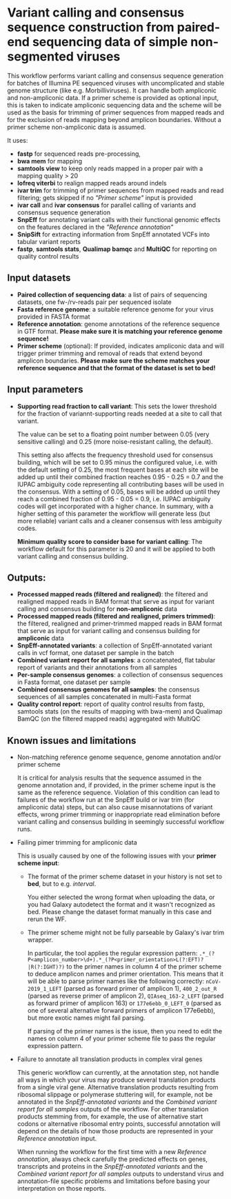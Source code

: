 # Variant calling and consensus sequence construction from paired-end sequencing data of simple non-segmented viruses

This workflow performs variant calling and consensus sequence generation for batches of Illumina PE sequenced viruses with uncomplicated and stable genome structure (like e.g. Morbilliviruses).
It can handle both ampliconic and non-ampliconic data. If a primer scheme is provided as optional input, this is taken to indicate ampliconic sequencing data and the scheme will be used as the basis for trimming of primer sequences from mapped reads and for the exclusion of reads mapping beyond amplicon boundaries. Without a primer scheme non-ampliconic data is assumed.

It uses:
- **fastp** for sequenced reads pre-processing,
- **bwa mem** for mapping
- **samtools view** to keep only reads mapped in a proper pair with a mapping quality > 20
- **lofreq viterbi** to realign mapped reads around indels
- **ivar trim** for trimming of primer sequences from mapped reads and read filtering; gets skipped if no *"Primer scheme"* input is provided
- **ivar call** and **ivar consensus** for parallel calling of variants and consensus sequence generation
- **SnpEff** for annotating variant calls with their functional genomic effects on the features declared in the *"Reference annotation"*
- **SnipSift** for extracting information from SnpEff annotated VCFs into tabular variant reports
- **fastp**, **samtools stats**, **Qualimap bamqc** and **MultiQC** for reporting on quality control results

## Input datasets

- **Paired collection of sequencing data**: a list of pairs of sequencing datasets, one fw-/rv-reads pair per sequenced isolate
- **Fasta reference genome**: a suitable reference genome for your virus provided in FASTA format
- **Reference annotation**: genome annotations of the reference sequence in GTF format. **Please make sure it is matching your reference genome sequence!**
- **Primer scheme** (optional): If provided, indicates ampliconic data and will trigger primer trimming and removal of reads that extend beyond amplicon boundaries.
  **Please make sure the scheme matches your reference sequence and that the format of the dataset is set to bed!**

## Input parameters

- **Supporting read fraction to call variant**: This sets the lower threshold for the fraction of variannt-supporting reads needed at a site to call that variant.

  The value can be set to a floating point number between 0.05 (very sensitive calling) and 0.25 (more noise-resistant calling, the default).

  This setting also affects the frequency threshold used for consensus building, which will be set to 0.95 minus the configured value, i.e. with the default setting of 0.25, the most frequent bases at each site will be added up until their combined fraction reaches 0.95 - 0.25 = 0.7 and the IUPAC ambiguity code representing all contributing bases will be used in the consensus.
  With a setting of 0.05, bases will be added up until they reach a combined fraction of 0.95 - 0.05 = 0.9, i.e. IUPAC ambiguity codes will get incorporated with a higher chance.
  In summary, with a higher setting of this parameter the workflow will generate less (but more reliable) variant calls and a cleaner consensus with less ambiguity codes.
 
  **Minimum quality score to consider base for variant calling**: The workflow default for this parameter is 20 and it will be applied to both variant calling and consensus building.

## Outputs:

- **Processed mapped reads (filtered and realigned)**: the filtered and realigned mapped reads in BAM format that serve as input for variant calling and consensus building for **non-ampliconic** data
- **Processed mapped reads (filtered and realigned, primers trimmed)**: the filtered, realigned and primer-trimmed mapped reads in BAM format that serve as input for variant calling and consensus building for **ampliconic** data
- **SnpEff-annotated variants**: a collection of SnpEff-annotated variant calls in vcf format, one dataset per sample in the batch
- **Combined variant report for all samples**: a concatenated, flat tabular report of variants and their annotations from all samples
- **Per-sample consensus genomes**: a collection of consensus sequences in Fasta format, one dataset per sample
- **Combined consensus genomes for all samples**: the consensus sequences of all samples concatenated in multi-Fasta format
- **Quality control report**: report of quality control results from fastp, samtools stats (on the results of mapping with bwa-mem) and Qualimap BamQC (on the filtered mapped reads) aggregated with MultiQC

## Known issues and limitations

- Non-matching reference genome sequence, genome annotation and/or primer scheme

  It is critical for analysis results that the sequence assumed in the genome annotation and, if provided, in the primer scheme input is the same as the reference sequence. Violation of this condition can lead to failures of the workflow run at the SnpEff build or ivar trim (for ampliconic data) steps, but can also cause misannotations of variant effects, wrong primer trimming or inappropriate read elimination before variant calling and consensus building in seemingly successful workflow runs.

- Failing pimer trimming for ampliconic data

  This is usually caused by one of the following issues with your **primer scheme input**:

  - The format of the primer scheme dataset in your history is not set to **bed**, but to e.g. *interval*.

    You either selected the wrong format when uploading the data, or you had Galaxy autodetect the format and it wasn't recognized as bed.
    Please change the dataset format manually in this case and rerun the WF.

  - The primer scheme might not be fully parseable by Galaxy's ivar trim wrapper.

    In particular, the tool applies the regular expression pattern:
    `.*_(?P<amplicon_number>\d+).*_(?P<primer_orientation>L(?:EFT)?|R(?:IGHT)?)` to the primer names in column 4 of the primer scheme to deduce amplicon names and primer orientation. This means that it will be able to parse primer names like the following correctly:
    ``nCoV-2019_1_LEFT`` (parsed as forward primer of amplicon 1), ``400_2_out_R`` (parsed as reverse primer of amplicon 2), ``QIAseq_163-2_LEFT`` (parsed as forward primer of amplicon 163) or `177e6ebb_0_LEFT_0` (parsed as one of several alternative forward primers of amplicon 177e6ebb),
    but more exotic names might fail parsing.

    If parsing of the primer names is the issue, then you need to edit the names on column 4 of your primer scheme file to pass the regular expression pattern.

- Failure to annotate all translation products in complex viral genes

  This generic workflow can currently, at the annotation step, not handle all ways in which your virus may produce several translation products from a single viral gene. Alternative translation products resulting from ribosomal slippage or polymerase stuttering will, for example, not be annotated in the *SnpEff-annotated variants* and the *Combined variant report for all samples* outputs of the workflow.
  For other translation products stemming from, for example, the use of alternative start codons or alternative ribosomal entry points, successful annotation will depend on the details of how those products are represented in your *Reference annotation* input.

  When running the workflow for the first time with a new *Reference annotation*, always check carefully the predicted effects on genes, transcripts and proteins in the *SnpEff-annotated variants* and the *Combined variant report for all samples* outputs to understand virus and annotation-file specific problems and limitations before basing your interpretation on those reports.
